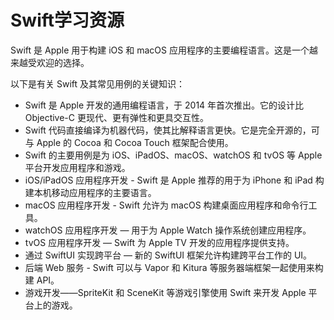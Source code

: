 # Swift学习资源

Swift 是 Apple 用于构建 iOS 和 macOS 应用程序的主要编程语言。这是一个越来越受欢迎的选择。

以下是有关 Swift 及其常见用例的关键知识：

- Swift 是 Apple 开发的通用编程语言，于 2014 年首次推出。它的设计比 Objective-C 更现代、更有弹性和更具交互性。
- Swift 代码直接编译为机器代码，使其比解释语言更快。它是完全开源的，可与 Apple 的 Cocoa 和 Cocoa Touch 框架配合使用。
- Swift 的主要用例是为 iOS、iPadOS、macOS、watchOS 和 tvOS 等 Apple 平台开发应用程序和游戏。
- iOS/iPadOS 应用程序开发 - Swift 是 Apple 推荐的用于为 iPhone 和 iPad 构建本机移动应用程序的主要语言。
- macOS 应用程序开发 - Swift 允许为 macOS 构建桌面应用程序和命令行工具。
- watchOS 应用程序开发 — 用于为 Apple Watch 操作系统创建应用程序。
- tvOS 应用程序开发 — Swift 为 Apple TV 开发的应用程序提供支持。
- 通过 SwiftUI 实现跨平台 — 新的 SwiftUI 框架允许构建跨平台工作的 UI。
- 后端 Web 服务 - Swift 可以与 Vapor 和 Kitura 等服务器端框架一起使用来构建 API。
- 游戏开发——SpriteKit 和 SceneKit 等游戏引擎使用 Swift 来开发 Apple 平台上的游戏。

